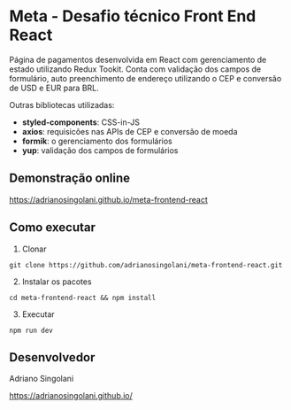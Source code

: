 # Meta - Desafio técnico Front End React

Página de pagamentos desenvolvida em React com gerenciamento de estado utilizando Redux Tookit. Conta com validação dos campos de formulário, auto preenchimento de endereço utilizando o CEP e conversão de USD e EUR para BRL.

Outras bibliotecas utilizadas: 

- **styled-components**: CSS-in-JS 
- **axios**: requisicões nas APIs de CEP e conversão de moeda 
- **formik**: o gerenciamento dos formulários
- **yup**: validação dos campos de formulários

## Demonstração online

https://adrianosingolani.github.io/meta-frontend-react

## Como executar

1. Clonar

`
git clone https://github.com/adrianosingolani/meta-frontend-react.git
`

2. Instalar os pacotes

`
cd meta-frontend-react && npm install
`

3. Executar

`
npm run dev
`

## Desenvolvedor
Adriano Singolani

https://adrianosingolani.github.io/